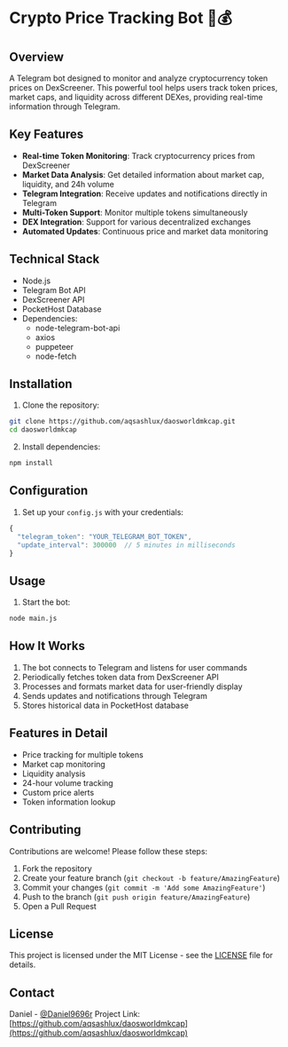 # Crypto Price Tracking Bot 🤖💰

## Overview
A Telegram bot designed to monitor and analyze cryptocurrency token prices on DexScreener. This powerful tool helps users track token prices, market caps, and liquidity across different DEXes, providing real-time information through Telegram.

## Key Features
- **Real-time Token Monitoring**: Track cryptocurrency prices from DexScreener
- **Market Data Analysis**: Get detailed information about market cap, liquidity, and 24h volume
- **Telegram Integration**: Receive updates and notifications directly in Telegram
- **Multi-Token Support**: Monitor multiple tokens simultaneously
- **DEX Integration**: Support for various decentralized exchanges
- **Automated Updates**: Continuous price and market data monitoring

## Technical Stack
- Node.js
- Telegram Bot API
- DexScreener API
- PocketHost Database
- Dependencies:
  - node-telegram-bot-api
  - axios
  - puppeteer
  - node-fetch

## Installation
1. Clone the repository:
```bash
git clone https://github.com/aqsashlux/daosworldmkcap.git
cd daosworldmkcap
```

2. Install dependencies:
```bash
npm install
```

## Configuration
1. Set up your `config.js` with your credentials:
```javascript
{
  "telegram_token": "YOUR_TELEGRAM_BOT_TOKEN",
  "update_interval": 300000  // 5 minutes in milliseconds
}
```

## Usage
1. Start the bot:
```bash
node main.js
```

## How It Works
1. The bot connects to Telegram and listens for user commands
2. Periodically fetches token data from DexScreener API
3. Processes and formats market data for user-friendly display
4. Sends updates and notifications through Telegram
5. Stores historical data in PocketHost database

## Features in Detail
- Price tracking for multiple tokens
- Market cap monitoring
- Liquidity analysis
- 24-hour volume tracking
- Custom price alerts
- Token information lookup

## Contributing
Contributions are welcome! Please follow these steps:
1. Fork the repository
2. Create your feature branch (`git checkout -b feature/AmazingFeature`)
3. Commit your changes (`git commit -m 'Add some AmazingFeature'`)
4. Push to the branch (`git push origin feature/AmazingFeature`)
5. Open a Pull Request

## License
This project is licensed under the MIT License - see the [LICENSE](LICENSE) file for details.

## Contact
Daniel - [@Daniel9696r](https://x.com/Daniel9696r)
Project Link: [https://github.com/aqsashlux/daosworldmkcap](https://github.com/aqsashlux/daosworldmkcap)